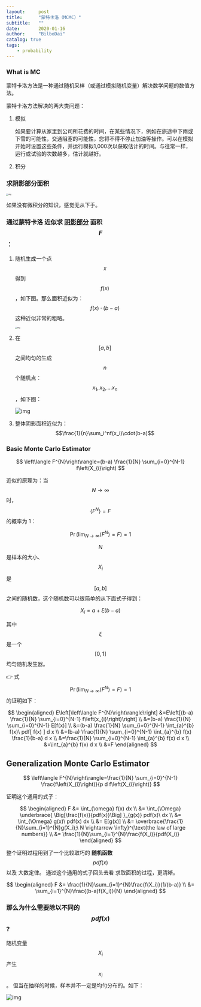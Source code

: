 ```yaml
---
layout:     post
title:      "蒙特卡洛（MCMC）"
subtitle:   ""
date:       2020-01-16
author:     "BilboDai"
catalog: true
tags:
    - probability
---
```


### What is MC

蒙特卡洛方法是一种通过随机采样（或通过模拟随机变量）解决数学问题的数值方法。

蒙特卡洛方法解决的两大类问题：

1. 模拟

   如果要计算从家里到公司所花费的时间，在某些情况下，例如在旅途中下雨或下雪的可能性，交通阻塞的可能性，您将不得不停止加油等操作。可以在模拟开始时设置这些条件，并运行模拟1,000次以获取估计的时间。与往常一样，运行或试验的次数越多，估计就越好。

2. 积分

   

### 求阴影部分面积

<img src="https://tva1.sinaimg.cn/large/006tNbRwly1ga7x0twq7mj30is0egq44.jpg" alt="img" style="zoom: 33%;" />

如果没有微积分的知识，感觉无从下手。



### 通过蒙特卡洛 近似求 <u>**阴影部分**</u> 面积 $$F$$：

1. 随机生成一个点 $$x$$  得到 $$f(x)$$，如下图。那么面积近似为：$$f(x)\cdot (b-a)$$  这种近似非常的粗略。

   <img src="https://tva1.sinaimg.cn/large/006tNbRwly1ga7x21y35xj30hi0ga0up.jpg" alt="img" style="zoom: 33%;" />

2. 在 $$[a,b]$$ 之间均匀的生成 $$n$$ 个随机点：$$x_1, x_2, \dots x_n$$，如下图：

   ![img](https://tva1.sinaimg.cn/large/006tNbRwly1ga7x3itnh0j30im05wwf7.jpg)

3. 整体阴影面积近似为： $$\frac{1}{n}\sum_i^nf(x_i)\cdot(b-a)$$



### Basic Monte Carlo Estimator

$$
\left\langle F^{N}\right\rangle=(b-a) \frac{1}{N} \sum_{i=0}^{N-1} f\left(X_{i}\right)
$$



近似的原理为：当 $$N \rightarrow \infty$$ 时， $$\left\langle F^{N}\right\rangle = F$$  的概率为 1：


$$
\operatorname{Pr}\left(\lim _{N \rightarrow \infty}\left\langle F^{N}\right\rangle= F\right)=1
$$


$$N$$ 是样本的大小、 $$X_i$$ 是 $$[a, b]$$ 之间的随机数，这个随机数可以很简单的从下面式子得到：


$$
X_{i}=a+\xi(b-a)
$$


其中 $$\xi$$ 是一个 $$[0,1]$$ 均匀随机发生器。



👉 式 $$\operatorname{Pr}\left(\lim _{N \rightarrow \infty}\left\langle F^{N}\right\rangle= F\right)=1$$ 的证明如下：


$$
\begin{aligned}
E\left[\left\langle F^{N}\right\rangle\right] &=E\left[(b-a) \frac{1}{N} \sum_{i=0}^{N-1} f\left(x_{i}\right)\right] \\
&=(b-a) \frac{1}{N} \sum_{i=0}^{N-1} E[f(x)] \\
&=(b-a) \frac{1}{N} \sum_{i=0}^{N-1} \int_{a}^{b} f(x)\ pdf[ f(x) ] d x \\
&=(b-a) \frac{1}{N} \sum_{i=0}^{N-1} \int_{a}^{b} f(x) \frac{1}{b-a} d x \\
&=\frac{1}{N} \sum_{i=0}^{N-1} \int_{a}^{b} f(x) d x \\
&=\int_{a}^{b} f(x) d x \\
&=F
\end{aligned}
$$


## Generalization Monte Carlo Estimator

$$
\left\langle F^{N}\right\rangle=\frac{1}{N} \sum_{i=0}^{N-1} \frac{f\left(X_{i}\right)}{p d f\left(X_{i}\right)}
$$



证明这个通用的式子：


$$
\begin{aligned}
F 
&= \int_{\omega} f(x) dx \\
&= \int_{\Omega} \underbrace{ \Big[\frac{f(x)}{pdf(x)}\Big] }_{g(x)} pdf(x)\ dx \\
&= \int_{\Omega} g(x)\ pdf(x) dx \\
&= E[g(x)] \\
&= \overbrace{\frac{1}{N}\sum_{i=1}^{N}g(X_i);\ N \rightarrow \infty}^{\text{the law of large numbers}}  \\
&= \frac{1}{N}\sum_{i=1}^{N}\frac{f(X_i)}{pdf(X_i)}
\end{aligned}
$$


整个证明过程用到了一个比较取巧的 **随机函数**  $$pdf(x)$$  以及 大数定律。 通过这个通用的式子回头去看 求取面积的过程，更清晰。


$$
\begin{aligned}
F 
&= \frac{1}{N}\sum_{i=1}^{N}\frac{f(X_i)}{1/(b-a)} \\
&= \sum_{i=1}^{N}\frac{(b-a)f(X_i)}{N}
\end{aligned}
$$


### 那么为什么需要除以不同的 $$pdf(x)$$ ?

随机变量 $$X_i$$ 产生 $$x_i$$。 但当在抽样的时候，样本并不一定是均匀分布的。如下：

![img](https://tva1.sinaimg.cn/large/006tNbRwly1gb1pltuvasj308c08cglq.jpg)



### 







